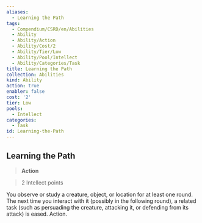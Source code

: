 ```yaml
---
aliases:
  - Learning the Path
tags:
  - Compendium/CSRD/en/Abilities
  - Ability
  - Ability/Action
  - Ability/Cost/2
  - Ability/Tier/Low
  - Ability/Pool/Intellect
  - Ability/Categories/Task
title: Learning the Path
collection: Abilities
kind: Ability
action: true
enabler: false
cost: '2'
tier: Low
pools:
  - Intellect
categories:
  - Task
id: Learning-the-Path
---
```

## Learning the Path    
>**Action**    
>2 Intellect points  
    
You observe or study a creature, object, or location for at least one round. The next time you interact with it (possibly in the following round), a related task (such as persuading the creature, attacking it, or defending from its attack) is eased. Action.

